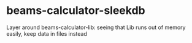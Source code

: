 # beams-calculator-sleekdb
Layer around beams-calculator-lib: seeing that Lib runs out of memory easily, keep data in files instead
